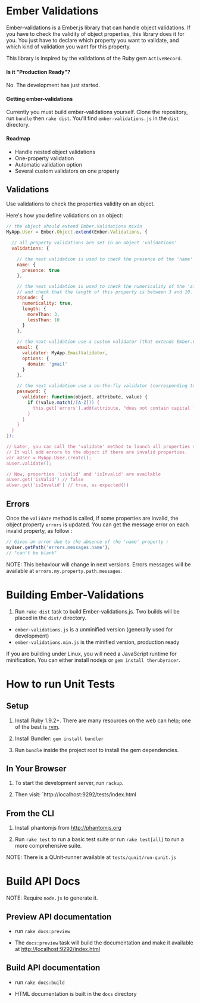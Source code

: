 
# Ember Validations

Ember-validations is a Ember.js library that can handle object validations. If you have to check the validity of object properties, 
this library does it for you. You just have to declare which property you want to validate, and which kind of validation you want for this property.

This library is inspired by the validations of the Ruby gem `ActiveRecord`.

#### Is it "Production Ready"?

No. The development has just started.

#### Getting ember-validations

Currently you must build ember-validations yourself. Clone the repository, run `bundle` then `rake dist`. You'll find `ember-validations.js` in the `dist` directory.

#### Roadmap

* Handle nested object validations
* One-property validation
* Automatic validation option
* Several custom validators on one property


## Validations

Use validations to check the properties validity on an object.

Here's how you define validations on an object:

``` javascript
// the object should extend Ember.Validations mixin
MyApp.User = Ember.Object.extend(Ember.Validations, {

  // all property validations are set in an object 'validations'
  validations: {

    // the next validation is used to check the presence of the 'name' property
    name: {
      presence: true
    },

    // the next validation is used to check the numericality of the 'zipCode' property,
    // and check that the length of this property is between 3 and 10.
    zipCode: {
      numericality: true,
      length: {
        moreThan: 3,
        lessThan: 10
      }
    },

    // the next validation use a custom validator (that extends Ember.Validator)
    email: {
      validator: MyApp.EmailValidator,
      options: {
        domain: 'gmail'
      }
    },

    // the next validation use a on-the-fly validator (corresponding to the `validate` method of an Ember.Validator)
    password: {
      validator: function(object, attribute, value) {
        if (!value.match(/[A-Z])) {
          this.get('errors').add(attribute, "does not contain capital letters");
        }
      }
    }
  }
});

// Later, you can call the 'validate' method to launch all properties validations.
// It will add errors to the object if there are invalid properties.
var aUser = MyApp.User.create();
aUser.validate();

// Now, properties 'isValid' and 'isInvalid' are available
aUser.get('isValid') // false
aUser.get('isInvalid') // true, as expected(!)
```

## Errors

Once the `validate` method is called, if some properties are invalid, the object property `errors` is updated.
You can get the message error on each invalid property, as follow :

``` javascript
// Given an error due to the absence of the 'name' property :
myUser.getPath('errors.messages.name');
// "can't be blank"
```

NOTE: This behaviour will change in next versions. Errors messages will be available at `errors.my.property.path.messages`.

# Building Ember-Validations

1. Run `rake dist` task to build Ember-validations.js. Two builds will be placed in the `dist/` directory.
  * `ember-validations.js` is a unminified version (generally used for development)
  * `ember-validations.min.js` is the minified version, production ready

If you are building under Linux, you will need a JavaScript runtime for
minification. You can either install nodejs or `gem install
therubyracer`.


# How to run Unit Tests

## Setup

1. Install Ruby 1.9.2+. There are many resources on the web can help; one of the best is [rvm](https://rvm.io/).

2. Install Bundler: `gem install bundler`

3. Run `bundle` inside the project root to install the gem dependencies.

## In Your Browser

1. To start the development server, run `rackup`.

2. Then visit: `http://localhost:9292/tests/index.html

## From the CLI

1. Install phantomjs from http://phantomjs.org

2. Run `rake test` to run a basic test suite or run `rake test[all]` to
   run a more comprehensive suite.

NOTE: There is a QUnit-runner available at `tests/qunit/run-qunit.js`

# Build API Docs

NOTE: Require `node.js` to generate it.

## Preview API documentation

* run `rake docs:preview`

* The `docs:preview` task will build the documentation and make it available at <http://localhost:9292/index.html>

## Build API documentation

* run `rake docs:build`

* HTML documentation is built in the `docs` directory